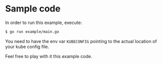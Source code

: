 # Sample code

In order to run this example, execute:
```sh
$ go run example/main.go
```

You need to have the env var `KUBECONFIG` pointing to the actual location of your kube config file.

Feel free to play with it this example code.

